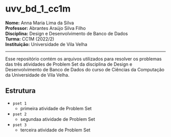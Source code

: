 # uvv_bd_1_cc1m

**Nome:** Anna Maria Lima da Silva  
**Professor:** Abrantes Araújo Silva Filho  
**Disciplina:** Design e Desenvolvimento de Banco de Dados  
**Turma:** CC1M (2022/2)  
**Instituição:** Universidade de Vila Velha  

---

Esse repositório contém os arquivos utilizados para resolver os problemas das três atividades de Problem Set da disciplina de Design e Desenvolvimento de Banco de Dados do curso de Ciências da Computação da Universidade de Vila Velha. 
  
## Estrutura

- `pset 1`   
  - primeira atividade de Problem Set  
- `pset 2`   
  - segundaa atividade de Problem Set  
- `pset 3`   
  - terceira atividade de Problem Set  
